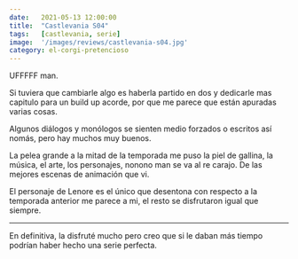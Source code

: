 ```yaml
---
date:   2021-05-13 12:00:00
title:  "Castlevania S04"
tags:   [castlevania, serie]
image:  '/images/reviews/castlevania-s04.jpg'
category: el-corgi-pretencioso
---
```

UFFFFF man.

Si tuviera que cambiarle algo es haberla partido en dos y dedicarle mas capitulo para un build up acorde, por que me parece que están apuradas varias cosas.

Algunos diálogos y monólogos se sienten medio forzados o escritos así nomás, pero hay muchos muy buenos.

La pelea grande a la mitad de la temporada me puso la piel de gallina, la música, el arte, los personajes, nonono man se va al re carajo. De las mejores escenas de animación que vi.

El personaje de Lenore es el único que desentona con respecto a la temporada anterior me parece a mi, el resto se disfrutaron igual que siempre.

<hr>

En definitiva, la disfruté mucho pero creo que si le daban más tiempo podrían haber hecho una serie perfecta.

